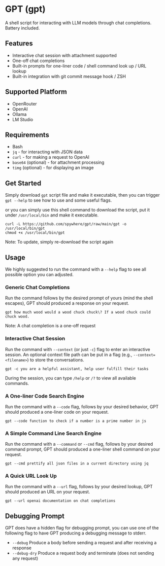 # GPT (gpt)
A shell script for interacting with LLM models through chat completions. Battery included.

## Features

- Interactive chat session with attachment supported
- One-off chat completions
- Built-in prompts for one-liner code / shell command look up / URL lookup
- Built-in integration with git commit message hook / ZSH

## Supported Platform

- OpenRouter
- OpenAI
- Ollama
- LM Studio

## Requirements

- Bash
- `jq` - for interacting with JSON data
- `curl` - for making a request to OpenAI
- `base64` (optional) - for attachment processing
- `timg` (optional) - for displaying an image

## Get Started

Simply download `gpt` script file and make it executable, then you can trigger `gpt --help` to see how to use and some useful flags.

or you can simply use this shell command to download the script, put it under `/usr/local/bin` and make it executable.

```
curl -L https://github.com/spywhere/gpt/raw/main/gpt -o /usr/local/bin/gpt
chmod +x /usr/local/bin/gpt
```

Note: To update, simply re-download the script again

## Usage

We highly suggested to run the command with a `--help` flag to see all possible option you can adjusted.

### Generic Chat Completions

Run the command follows by the desired prompt of yours (mind the shell escapes), GPT should produced a response on your request.

```
gpt how much wood would a wood chuck chuck\? If a wood chuck could chuck wood.
```

Note: A chat completion is a one-off request

### Interactive Chat Session

Run the command with `--context` (or just `-c`) flag to enter an interactive session.
An optional context file path can be put in a flag (e.g., `--context=<filename>`) to store the conversations.

```
gpt -c you are a helpful assistant, help user fulfill their tasks
```

During the session, you can type `/help` or `/?` to view all available commands.

### A One-liner Code Search Engine

Run the command with a `--code` flag, follows by your desired behavior, GPT should produced a one-liner code on your request.

```
gpt --code function to check if a number is a prime number in js
```

### A Simple Command Line Search Engine

Run the command with a `--command` or `--cmd` flag, follows by your desired command prompt, GPT should produced a one-liner shell command on your request.

```
gpt --cmd prettify all json files in a current directory using jq
```

### A Quick URL Look Up

Run the command with a `--url` flag, follows by your desired lookup, GPT should produced an URL on your request.

```
gpt --url openai documentation on chat completions
```

## Debugging Prompt

GPT does have a hidden flag for debugging prompt, you can use one of the following flag to have GPT producing a debugging message to stderr.

- `--debug` Produce a body before sending a request and after receiving a response
- `--debug-dry` Produce a request body and terminate (does not sending any request)
